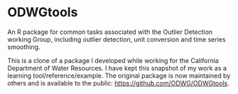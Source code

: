 # ODWGtools

An R package for common tasks associated with the
Outlier Detection working Group, including outlier detection,
unit conversion and time series smoothing.

This is a clone of a package I developed while working for the
California Department of Water Resources. I have kept this
snapshot of my work as a learning tool/reference/example.
The original package is now maintained by others and
is available to the public: https://github.com/ODWG/ODWGtools.
